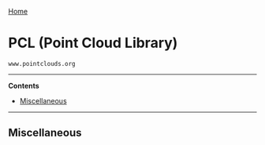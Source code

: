 [Home](Readme.md)
# PCL (Point Cloud Library)

    www.pointclouds.org

---

**Contents**

- [Miscellaneous](PCL.md#miscellaneous)

---

## Miscellaneous

